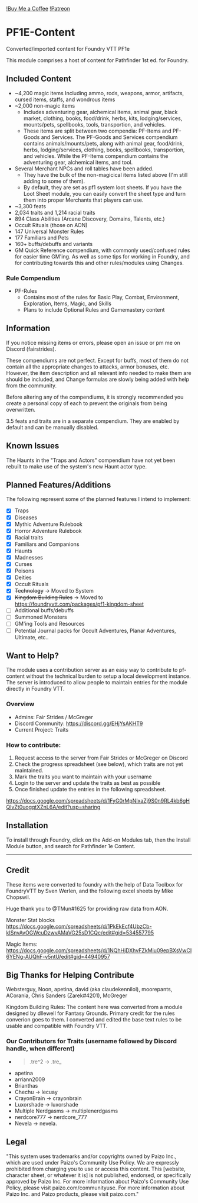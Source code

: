 [!Buy Me a Coffee](https://www.buymeacoffee.com/fairstrides)
[!Patreon](https://www.patreon.com/pathfindersforge)

# PF1E-Content

Converted/imported content for Foundry VTT PF1e

This module comprises a host of content for Pathfinder 1st ed. for Foundry.

## Included Content

- ~4,200 magic items
  Including ammo, rods, weapons, armor, artifacts, cursed items, staffs, and wondrous items
- ~2,000 non-magic items
  - Includes adventuring gear, alchemical items, animal gear, black market, clothing, books, food/drink, herbs, kits, lodging/services, mounts/pets, spellbooks, tools, transportion, and vehicles.
  - These items are split between two compendia: PF-Items and PF-Goods and Services. The PF-Goods and Services compendium contains animals/mounts/pets, along with animal gear, food/drink, herbs, lodging/services, clothing, books, spellbooks, transportion, and vehicles. While the PF-Items compendium contains the adventuring gear, alchemical items, and tool.
- Several Merchant NPCs and roll tables have been added.
  - They have the bulk of the non-magicical items listed above (I'm still adding to some of them).
  - By default, they are set as pf1 system loot sheets. If you have the Loot Sheet module, you can easily convert the sheet type and turn them into proper Merchants that players can use.
- ~3,300 feats
- 2,034 traits and 1,214 racial traits
- 894 Class Abilities (Arcane Discovery, Domains, Talents, etc.)
- Occult Rituals (those on AON)
- 147 Universal Monster Rules
- 177 Familiars and Pets
- 160+ buffs/debuffs and variants
- GM Quick Reference compendium, with commonly used/confused rules for easier time GM'ing. As well as some tips for working in Foundry, and for contributing towards this and other rules/modules using Changes.

### Rule Compendium

- PF-Rules
  - Contains most of the rules for Basic Play, Combat, Environment, Exploration, Items, Magic, and Skills
  - Plans to include Optional Rules and Gamemastery content

## Information

If you notice missing items or errors, please open an issue or pm me on Discord (fairstrides).

These compendiums are not perfect. Except for buffs, most of them do not contain all the appropriate changes to attacks, armor bonuses, etc. However, the item description and all relevant info needed to make them are should be included, and Change formulas are slowly being added with help from the community.

Before altering any of the compendiums, it is strongly recommended you create a personal copy of each to prevent the originals from being overwritten.

3.5 feats and traits are in a separate compendium. They are enabled by default and can be manually disabled.

## Known Issues

The Haunts in the "Traps and Actors" compendium have not yet been rebuilt to make use of the system's new Haunt actor type.

## Planned Features/Additions

The following represent some of the planned features I intend to implement:

- [x] Traps
- [x] Diseases
- [x] Mythic Adventure Rulebook
- [x] Horror Adventure Rulebook
- [x] Racial traits
- [x] Familiars and Companions
- [x] Haunts
- [x] Madnesses
- [x] Curses
- [x] Poisons
- [x] Deities
- [x] Occult Rituals
- [x] ~~Technology~~ -> Moved to System
- [x] ~~Kingdom Building Rules~~ -> Moved to https://foundryvtt.com/packages/pf1-kingdom-sheet
- [ ] Additional buffs/debuffs
- [ ] Summoned Monsters
- [ ] GM'ing Tools and Resources
- [ ] Potential Journal packs for Occult Adventures, Planar Adventures, Ultimate, etc..

## Want to Help?

The module uses a contribution server as an easy way to contribute to pf-content without the technical burden to setup a local development instance. The server is introduced to allow people to maintain entries for the module directly in Foundry VTT.

### Overview

- Admins: Fair Strides / McGreger
- Discord Community: https://discord.gg/EHjYsAKHT9
- Current Project: Traits

### How to contribute:

1. Request access to the server from Fair Strides or McGreger on Discord
2. Check the progress spreadsheet (see below), which traits are not yet maintained.
3. Mark the traits you want to maintain with your username
4. Login to the server and update the traits as best as possible
5. Once finished update the entries in the following spreadsheet.

https://docs.google.com/spreadsheets/d/1FyG0rMpNIxaZj9S0n9RL4kb6gHQlvZt0uogqtXZnL6A/edit?usp=sharing

## Installation

To install through Foundry, click on the Add-on Modules tab, then the Install Module button, and search for Pathfinder 1e Content.

---

## Credit

These items were converted to foundry with the help of Data Toolbox for FoundryVTT by Sven Werlen, and the following excel sheets by Mike Chopswil.

Huge thank you to @TMun#1625 for providing raw data from AON.

Monster Stat blocks
<https://docs.google.com/spreadsheets/d/1PkEkEcf4UbzCb-kISnvAvOGWcuDzwvAMaVG25sD1CQc/edit#gid=534557795>

Magic Items:
<https://docs.google.com/spreadsheets/d/1NQhHjDXhvFZkMiu09epBXsVwCI6YENg-AUQhF-v5ntU/edit#gid=44940957>

## Big Thanks for Helping Contribute

Websterguy, Noon, apetina, david (aka claudekennilol), moorepants, ACorania, Chris Sanders (Zarek#4201), McGreger

Kingdom Building Rules:
The content here was converted from a module designed by dllewell for Fantasy Grounds. Primary credit for the rules converion goes to them. I converted and edited the base text rules to be usable and compatible with Foundry VTT.

### Our Contributors for Traits (username followed by Discord handle, when different)

- > .tre^2 -> .tre\_
- apetina
- arriann2009
- Brianthas
- Chechu -> lecuay
- CrayonBrain -> crayonbrain
- Luxorshade -> luxorshade
- Multiple Nerdgasms -> multiplenerdgasms
- nerdcore777 -> nerdcore_777
- Nevela -> nevela.

## Legal

"This system uses trademarks and/or copyrights owned by Paizo Inc., which are used under Paizo's Community Use Policy. We are expressly prohibited from charging you to use or access this content. This [website, character sheet, or whatever it is] is not published, endorsed, or specifically approved by Paizo Inc. For more information about Paizo's Community Use Policy, please visit paizo.com/communityuse. For more information about Paizo Inc. and Paizo products, please visit paizo.com."
